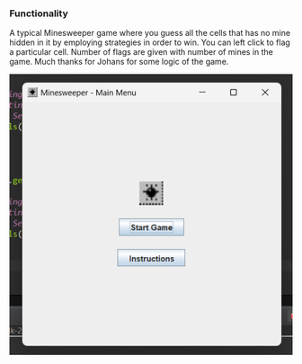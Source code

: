### Functionality
A typical Minesweeper game where you guess all the cells that has no mine hidden in it by employing strategies in order to win. You can left click to flag a particular cell.
Number of flags are given with number of mines in the game. Much thanks for Johans for some logic of the game.

![alt text](https://github.com/jooecoodes/mine/blob/master/src/resources/menu.png?raw=true)